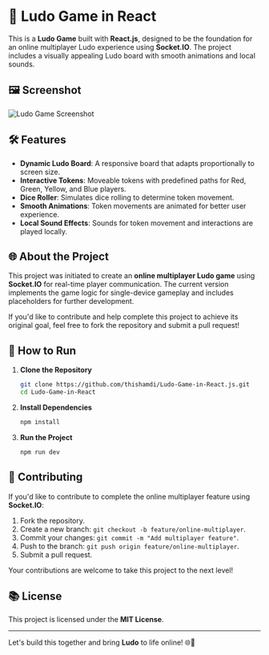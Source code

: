# 🎲 Ludo Game in React

This is a **Ludo Game** built with **React.js**, designed to be the foundation for an online multiplayer Ludo experience using **Socket.IO**. The project includes a visually appealing Ludo board with smooth animations and local sounds.

## 🖼 Screenshot

![Ludo Game Screenshot](https://res.cloudinary.com/djx2azrql/image/upload/v1734659052/github/image_21_c3gytf.png)

## 🛠️ Features

- **Dynamic Ludo Board**: A responsive board that adapts proportionally to screen size.
- **Interactive Tokens**: Moveable tokens with predefined paths for Red, Green, Yellow, and Blue players.
- **Dice Roller**: Simulates dice rolling to determine token movement.
- **Smooth Animations**: Token movements are animated for better user experience.
- **Local Sound Effects**: Sounds for token movement and interactions are played locally.

## 🌐 About the Project

This project was initiated to create an **online multiplayer Ludo game** using **Socket.IO** for real-time player communication. The current version implements the game logic for single-device gameplay and includes placeholders for further development.

If you'd like to contribute and help complete this project to achieve its original goal, feel free to fork the repository and submit a pull request!

## 📂 How to Run

1. **Clone the Repository**

   ```bash
   git clone https://github.com/thishamdi/Ludo-Game-in-React.js.git
   cd Ludo-Game-in-React
   ```

2. **Install Dependencies**

   ```bash
   npm install
   ```

3. **Run the Project**

   ```bash
   npm run dev
   ```

## 🙏 Contributing

If you'd like to contribute to complete the online multiplayer feature using **Socket.IO**:

1. Fork the repository.
2. Create a new branch: `git checkout -b feature/online-multiplayer`.
3. Commit your changes: `git commit -m "Add multiplayer feature"`.
4. Push to the branch: `git push origin feature/online-multiplayer`.
5. Submit a pull request.

Your contributions are welcome to take this project to the next level!

## 📚 License

This project is licensed under the **MIT License**.

---

Let's build this together and bring **Ludo** to life online! 🌐🎲

